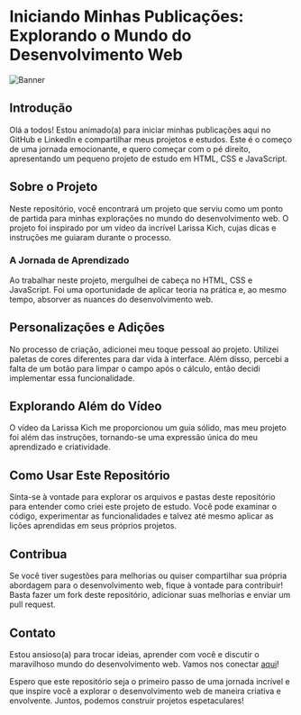 # Iniciando Minhas Publicações: Explorando o Mundo do Desenvolvimento Web

![Banner](link_para_sua_imagem_banner)

## Introdução

Olá a todos! Estou animado(a) para iniciar minhas publicações aqui no GitHub e LinkedIn e compartilhar meus projetos e estudos. Este é o começo de uma jornada emocionante, e quero começar com o pé direito, apresentando um pequeno projeto de estudo em HTML, CSS e JavaScript.

## Sobre o Projeto

Neste repositório, você encontrará um projeto que serviu como um ponto de partida para minhas explorações no mundo do desenvolvimento web. O projeto foi inspirado por um vídeo da incrível Larissa Kich, cujas dicas e instruções me guiaram durante o processo.

### A Jornada de Aprendizado

Ao trabalhar neste projeto, mergulhei de cabeça no HTML, CSS e JavaScript. Foi uma oportunidade de aplicar teoria na prática e, ao mesmo tempo, absorver as nuances do desenvolvimento web. 

## Personalizações e Adições

No processo de criação, adicionei meu toque pessoal ao projeto. Utilizei paletas de cores diferentes para dar vida à interface. Além disso, percebi a falta de um botão para limpar o campo após o cálculo, então decidi implementar essa funcionalidade.

## Explorando Além do Vídeo

O vídeo da Larissa Kich me proporcionou um guia sólido, mas meu projeto foi além das instruções, tornando-se uma expressão única do meu aprendizado e criatividade.

## Como Usar Este Repositório

Sinta-se à vontade para explorar os arquivos e pastas deste repositório para entender como criei este projeto de estudo. Você pode examinar o código, experimentar as funcionalidades e talvez até mesmo aplicar as lições aprendidas em seus próprios projetos.

## Contribua

Se você tiver sugestões para melhorias ou quiser compartilhar sua própria abordagem para o desenvolvimento web, fique à vontade para contribuir! Basta fazer um fork deste repositório, adicionar suas melhorias e enviar um pull request.

## Contato

Estou ansioso(a) para trocar ideias, aprender com você e discutir o maravilhoso mundo do desenvolvimento web. Vamos nos conectar [aqui](https://www.linkedin.com/in/robson-ferreira-508247134/)!

Espero que este repositório seja o primeiro passo de uma jornada incrível e que inspire você a explorar o desenvolvimento web de maneira criativa e envolvente. Juntos, podemos construir projetos espetaculares!
